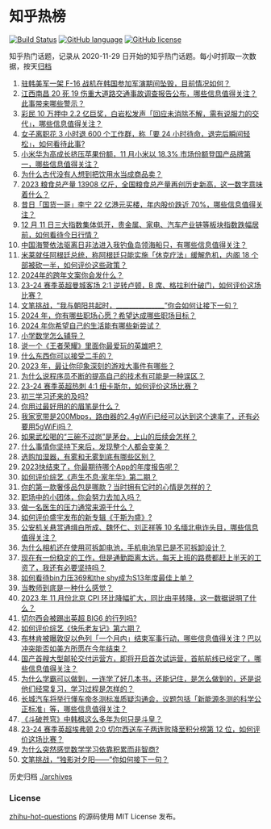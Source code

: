 # 知乎热榜
[![Build Status](https://github.com/ToWeLong/zhihu-hot-questions/workflows/CI/badge.svg)](https://github.com/ToWeLong/zhihu-hot-questions/actions)
[![GitHub language](https://img.shields.io/badge/language-golang-orange.svg)](https://golang.org/)
[![GitHub license](https://img.shields.io/github/license/ToWeLong/zhihu-hot-questions)](https://github.com/ToWeLong/zhihu-hot-questions/blob/main/LICENSE)

知乎热门话题，记录从 2020-11-29 日开始的知乎热门话题。每小时抓取一次数据，按天[归档](./archives)

<!-- BEGIN -->

1. [驻韩美军一架 F-16 战机在韩国参加军演期间坠毁，目前情况如何？](https://www.zhihu.com/question/634259120)
1. [江西南昌 20 死 19 伤重大道路交通事故调查报告公布，哪些信息值得关注？此事带来哪些警示？](https://www.zhihu.com/question/634056765)
1. [彩民 10 万押中 2.2 亿巨奖，白岩松发声「回应未消除不解，需有说服力的交代」，哪些信息值得关注？](https://www.zhihu.com/question/634191208)
1. [女子离职花 3 小时退 600 个工作群，称「要 24 小时待命，退完后瞬间轻松」，如何看待此事?](https://www.zhihu.com/question/634194746)
1. [小米华为高成长挤压苹果份额，11 月小米以 18.3% 市场份额登国产品牌第一，哪些信息值得关注？](https://www.zhihu.com/question/634271565)
1. [为什么古代没有人想到把饮用水当成商品卖？](https://www.zhihu.com/question/633839825)
1. [2023 粮食总产量 13908 亿斤，全国粮食总产量再创历史新高，这一数字意味着什么？](https://www.zhihu.com/question/634263515)
1. [昔日「国货一哥」李宁 22 亿港元买楼，年内股价跌近 70%，哪些信息值得关注？](https://www.zhihu.com/question/634258749)
1. [12 月 11 日三大指数集体低开，贵金属、家电、汽车产业链等板块指数跌幅居前，如何看待今日行情？](https://www.zhihu.com/question/634257948)
1. [中国海警依法驱离日非法进入我钓鱼岛领海船只，有哪些信息值得关注？](https://www.zhihu.com/question/634191620)
1. [米莱就任阿根廷总统，称阿根廷只能实施「休克疗法」缓解危机，内阁 18 个部被砍一半，如何评价这些政策？](https://www.zhihu.com/question/634266661)
1. [2024年的跨年文案你会发什么？](https://www.zhihu.com/question/633830865)
1. [23-24 赛季英超曼城客场 2:1 逆转卢顿，B 席、格拉利什破门，如何评价这场比赛？](https://www.zhihu.com/question/634217852)
1. [文笔挑战，“我与朝阳共起时，_______________”你会如何让接下一句？](https://www.zhihu.com/question/634259151)
1. [2024 年，你有哪些职场心愿？希望达成哪些职场目标？](https://www.zhihu.com/question/632472687)
1. [2024 年你希望自己的生活能有哪些新尝试？](https://www.zhihu.com/question/634274028)
1. [小学数学怎么辅导？](https://www.zhihu.com/question/55016686)
1. [说一个《王者荣耀》里面你最爱玩的英雄吧？](https://www.zhihu.com/question/629108473)
1. [什么东西你可以接受二手的？](https://www.zhihu.com/question/385369212)
1. [2023 年，最让你印象深刻的游戏大事件有哪些？](https://www.zhihu.com/question/633378774)
1. [为什么说程序员不断的提高自己的技术有可能是一种误区？](https://www.zhihu.com/question/633845958)
1. [23-24 赛季英超热刺 4:1 纽卡斯尔，如何评价这场比赛？](https://www.zhihu.com/question/634226644)
1. [初三学习还来的及吗?](https://www.zhihu.com/question/628158602)
1. [你用过最好用的的眉笔是什么？](https://www.zhihu.com/question/337893013)
1. [我家宽带是200Mbps，路由器的2.4gWiFi已经可以达到这个速率了，还有必要用5gWiFi吗？](https://www.zhihu.com/question/633634837)
1. [如果武松喝的“三碗不过岗”是茅台，上山的后续会怎样？](https://www.zhihu.com/question/626747034)
1. [什么事情你坚持下来后，发现整个人都会变美？](https://www.zhihu.com/question/632642056)
1. [选购加湿器，有雾和无雾到底有哪些区别？](https://www.zhihu.com/question/630536286)
1. [2023快结束了，你最期待哪个App的年度报告呢？](https://www.zhihu.com/question/634257842)
1. [如何评价综艺《声生不息·家年华》第二期？](https://www.zhihu.com/question/634059980)
1. [你的第一款奢侈品包是哪款？当时拥有它时的心情是怎样的？](https://www.zhihu.com/question/633733842)
1. [职场中的小团体，你会努力去加入吗？](https://www.zhihu.com/question/633737658)
1. [做一名医生的压力通常来源于什么？](https://www.zhihu.com/question/633740560)
1. [如何评价盛宇发布的新专辑《于斯为盛》?](https://www.zhihu.com/question/634110786)
1. [公安机关悬赏通缉白所成、魏怀仁、刘正祥等 10 名缅北电诈头目，哪些信息值得关注？](https://www.zhihu.com/question/634206606)
1. [为什么相机还在使用可拆卸电池，手机电池早已是不可拆卸设计？](https://www.zhihu.com/question/633201206)
1. [现在有一份稳定的工作，但是通勤距离太远，每天上班的路费都赶上半天的工资了，我还有必要坚持吗？](https://www.zhihu.com/question/633619758)
1. [如何看待bin力压369和the shy成为S13年度最佳上单？](https://www.zhihu.com/question/634168206)
1. [当教师到底是一种什么感觉？](https://www.zhihu.com/question/324705910)
1. [2023 年 11 月份北京 CPI 环比降幅扩大，同比由平转降，这一数据说明了什么？](https://www.zhihu.com/question/634261720)
1. [切尔西会被踢出英超 BIG6 的行列吗?](https://www.zhihu.com/question/633996587)
1. [如何评价综艺《快乐老友记》第六期？](https://www.zhihu.com/question/633873417)
1. [布林肯被曝敦促以色列「一个月内」结束军事行动，哪些信息值得关注？巴以冲突能否如美方所愿在今年结束？](https://www.zhihu.com/question/634201484)
1. [国产首艘大型邮轮交付运营方，即将开启首次试运营，首航航线已经定了，哪些信息值得关注？](https://www.zhihu.com/question/634191214)
1. [为什么学霸可以做到，一连学了好几本书，还能记住，是怎么做到的，还是说他们经常复习，学习过程是怎样的？](https://www.zhihu.com/question/633878547)
1. [长城汽车将举行懂车帝冬测标准质疑沟通会，议题包括「新能源冬测的科学公正标准」等，哪些信息值得关注？](https://www.zhihu.com/question/634279493)
1. [《斗破苍穹》中韩枫这么多年为何只是斗皇？](https://www.zhihu.com/question/632497612)
1. [23-24 赛季英超埃弗顿 2:0 切尔西送车子两连败降至积分榜第 12 位，如何评价这场比赛？](https://www.zhihu.com/question/634217844)
1. [为什么突然感觉数学学习依靠积累而非智商?](https://www.zhihu.com/question/630707081)
1. [文笔挑战，“独影对夕阳——”你如何接下一句？](https://www.zhihu.com/question/633637385)

<!-- END -->

历史归档 [./archives](./archives)


### License
[zhihu-hot-questions](https://github.com/towelong/zhihu-hot-questions) 的源码使用 MIT License 发布。